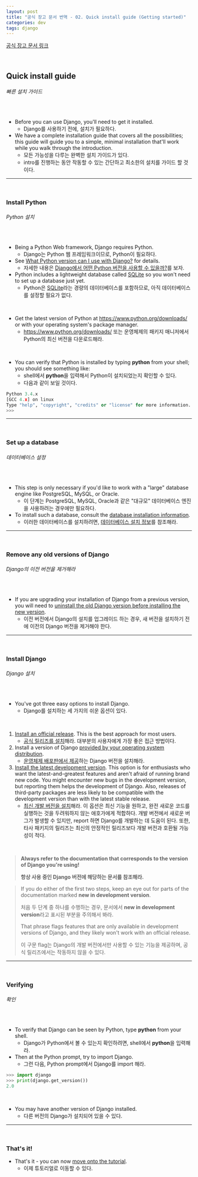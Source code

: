 ```yaml
---
layout: post
title: "공식 장고 문서 번역 - 02. Quick install guide (Getting started)"
categories: dev
tags: django
---
```


[공식 장고 문서 링크](https://docs.djangoproject.com/en/2.0/intro/install/)

<br>

## Quick install guide

###### 빠른 설치 가이드

<br>

- Before you can use Django, you'll need to get it installed.
  - Django를 사용하기 전에, 설치가 필요하다.
- We have a complete installation guide that covers all the possibilities; this guide will guide you to a simple, minimal installation that'll work while you walk through the introduction.
  - 모든 가능성을 다루는 완벽한 설치 가이드가 있다.
  - intro를 진행하는 동안 작동할 수 있는 간단하고 최소한의 설치를 가이드 할 것이다.

------

<br>

### Install Python

###### Python 설치

<br>

- Being a Python Web framework, Django requires Python.
  - Django는 Python 웹 프레임워크이므로, Python이 필요하다.
- See [What Python version can I use with Django?](https://docs.djangoproject.com/en/2.0/faq/install/#faq-python-version-support) for details.
  - 자세한 내용은 [Django에서 어떤 Python 버전을 사용할 수 있을까?](https://docs.djangoproject.com/en/2.0/faq/install/#faq-python-version-support)를 보자.
- Python includes a lightweight database called [SQLite](https://sqlite.org/index.html) so you won't need to set up a database just yet.
  - Python은 [SQLite](https://sqlite.org/index.html)라는 경량의 데이터베이스를 포함하므로, 아직 데이터베이스를 설정할 필요가 없다.

<br>

- Get the latest version of Python at https://www.python.org/downloads/ or with your operating system's package manager.
  - https://www.python.org/downloads/ 또는 운영체제의 패키지 매니저에서 Python의 최신 버전을 다운로드해라.

<br>

- You can verify that Python is installed by typing **python** from your shell; you should see something like:
  - shell에서 **python**을 입력해서 Python이 설치되었는지 확인할 수 있다.
  - 다음과 같이 보일 것이다.

```python
Python 3.4.x
[GCC 4.x] on linux
Type "help", "copyright", "credits" or "license" for more information.
>>>
```

------

<br>

### Set up a database

###### 데이터베이스 설정

<br>

- This step is only necessary if you'd like to work with a "large" database engine like PostgreSQL, MySQL, or Oracle.
  - 이 단계는 PostgreSQL, MySQL, Oracle과 같은 "대규모" 데이터베이스 엔진을 사용하려는 경우에만 필요하다.
- To install such a database, consult the [database installation information](https://docs.djangoproject.com/en/2.0/topics/install/#database-installation).
  - 이러한 데이터베이스를 설치하려면, [데이터베이스 설치 정보](https://docs.djangoproject.com/en/2.0/topics/install/#database-installation)를 참조해라.

------

<br>

### Remove any old versions of Django

###### Django의 이전 버전을 제거해라

<br>

- If you are upgrading your installation of Django from a previous version, you will need to [uninstall the old Django version before installing the new version](https://docs.djangoproject.com/en/2.0/topics/install/#removing-old-versions-of-django).
  - 이전 버전에서 Django의 설치를 업그레이드 하는 경우, 새 버전을 설치하기 전에 이전의 Django 버전을 제거해야 한다.

------

<br>

### Install Django

###### Django 설치

<br>

- You've got three easy options to install Django.
  - Django를 설치하는 세 가지의 쉬운 옵션이 있다.

<br>

1. [Install an official release](https://docs.djangoproject.com/en/2.0/topics/install/#installing-official-release). This is the best approach for most users.
   - [공식 릴리즈를 설치](https://docs.djangoproject.com/en/2.0/topics/install/#installing-official-release)해라. 대부분의 사용자에게 가장 좋은 접근 방법이다.
2. Install a version of Django [provided by your operating system distribution](https://docs.djangoproject.com/en/2.0/topics/install/#installing-distribution-package).
   - [운영체제 배포판에서 제공](https://docs.djangoproject.com/en/2.0/topics/install/#installing-distribution-package)하는 Django 버전을 설치해라.
3. [Install the latest development version](https://docs.djangoproject.com/en/2.0/topics/install/#installing-development-version). This option is for enthusiasts who want the latest-and-greatest features and aren't afraid of running brand new code. You might encounter new bugs in the development version, but reporting them helps the development of Django. Also, releases of third-party packages are less likely to be compatible with the development version than with the latest stable release.
   - [최신 개발 버전을 설치](https://docs.djangoproject.com/en/2.0/topics/install/#installing-development-version)해라. 이 옵션은 최신 기능을 원하고, 완전 새로운 코드를 실행하는 것을 두려워하지 않는 애호가에게 적합하다. 개발 버전에서 새로운 버그가 발생할 수 있지만, report 하면 Django를 개발하는 데 도움이 된다. 또한, 타사 패키지의 릴리즈는 최신의 안정적인 릴리즈보다 개발 버전과 호환될 가능성이 적다.

<br>

> **Always refer to the documentation that corresponds to the version of Django you're using!**
>
> **항상 사용 중인 Django 버전에 해당하는 문서를 참조해라.**

> If you do either of the first two steps, keep an eye out for parts of the documentation marked **new in development version**.
>
> 처음 두 단계 중 하나를 수행하는 경우, 문서에서 **new in development version**라고 표시된 부분을 주의해서 봐라.
>
> That phrase flags features that are only available in development versions of Django, and they likely won't work with an official release.
>
> 이 구문 flag는 Django의 개발 버전에서만 사용할 수 있는 기능을 제공하며, 공식 릴리즈에서는 작동하지 않을 수 있다.

------

<br>

### Verifying

###### 확인

<br>

- To verify that Django can be seen by Python, type **python** from your shell.
  - Django가 Python에서 볼 수 있는지 확인하려면, shell에서 **python**을 입력해라.
- Then at the Python prompt, try to import Django.
  - 그런 다음, Python prompt에서 Django를 import 해라.

```python
>>> import django
>>> print(django.get_version())
2.0
```

<br>

- You may have another version of Django installed.
  - 다른 버전의 Django가 설치되어 있을 수 있다.

------

<br>

### That's it!

- That's it - you can now [move onto the tutorial](https://docs.djangoproject.com/en/2.0/intro/tutorial01/).
  - 이제 튜토리얼로 이동할 수 있다.

<br>